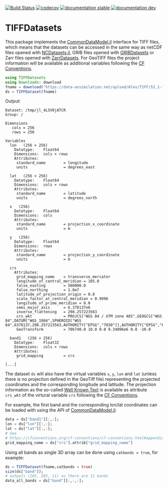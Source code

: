 [![Build Status](https://github.com/Alexander-Barth/TIFFDatasets.jl/workflows/CI/badge.svg)](https://github.com/Alexander-Barth/TIFFDatasets.jl/actions)
[![codecov](https://codecov.io/github/Alexander-Barth/TIFFDatasets.jl/graph/badge.svg?token=IHIF42JVKU)](https://codecov.io/github/Alexander-Barth/TIFFDatasets.jl)
[![documentation stable](https://img.shields.io/badge/docs-stable-blue.svg)](https://alexander-barth.github.io/TIFFDatasets.jl/stable/)
[![documentation dev](https://img.shields.io/badge/docs-dev-blue.svg)](https://alexander-barth.github.io/TIFFDatasets.jl/dev/)

# TIFFDatasets


This package implements the [CommonDataModel.jl](https://github.com/JuliaGeo/CommonDataModel.jl) interface for TIFF files, which means that the datasets can be accessed in the same way as netCDF files opened with [NCDatasets.jl](https://github.com/Alexander-Barth/NCDatasets.jl), GRIB files opened with [GRIBDatasets](https://github.com/JuliaGeo/GRIBDatasets.jl) or Zarr files opened with [ZarrDatasets](https://github.com/JuliaGeo/ZarrDatasets.jl). For GeoTIFF files the project information will be available as additional variables following the [CF Conventions](https://cfconventions.org/cf-conventions/cf-conventions.html#use-of-the-crs-well-known-text-format).

```julia
using TIFFDatasets
using Downloads: download
fname = download("https://data-assimilation.net/upload/Alex/TIFF/S2_1-12-19_48MYU_0.tif")
ds = TIFFDataset(fname)
```

Output:

```
Dataset: /tmp/jl_4LSVOjATCR
Group: /

Dimensions
   cols = 256
   rows = 256

Variables
  lon   (256 × 256)
    Datatype:    Float64
    Dimensions:  cols × rows
    Attributes:
     standard_name        = longitude
     units                = degrees_east

  lat   (256 × 256)
    Datatype:    Float64
    Dimensions:  cols × rows
    Attributes:
     standard_name        = latitude
     units                = degrees_north

  x   (256)
    Datatype:    Float64
    Dimensions:  cols
    Attributes:
     standard_name        = projection_x_coordinate
     units                = m

  y   (256)
    Datatype:    Float64
    Dimensions:  rows
    Attributes:
     standard_name        = projection_y_coordinate
     units                = m

  crs
    Attributes:
     grid_mapping_name    = transverse_mercator
     longitude_of_central_meridian = 105.0
     false_easting        = 500000.0
     false_northing       = 1.0e7
     latitude_of_projection_origin = 0.0
     scale_factor_at_central_meridian = 0.9996
     longitude_of_prime_meridian = 0.0
     semi_major_axis      = 6.378137e6
     inverse_flattening   = 298.257223563
     crs_wkt              = PROJCS["WGS 84 / UTM zone 48S",GEOGCS["WGS 84",DATUM["WGS_1984",SPHEROID["WGS 84",6378137,298.257223563,AUTHORITY["EPSG","7030"]],AUTHORITY["EPSG","6326"]],PRIMEM["Greenwich",0,AUTHORITY["EPSG","8901"]],UNIT["degree",0.0174532925199433,AUTHORITY["EPSG","9122"]],AUTHORITY["EPSG","4326"]],PROJECTION["Transverse_Mercator"],PARAMETER["latitude_of_origin",0],PARAMETER["central_meridian",105],PARAMETER["scale_factor",0.9996],PARAMETER["false_easting",500000],PARAMETER["false_northing",10000000],UNIT["metre",1,AUTHORITY["EPSG","9001"]],AXIS["Easting",EAST],AXIS["Northing",NORTH],AUTHORITY["EPSG","32748"]]
     GeoTransform         = 706740.0 10.0 0.0 9.34096e6 0.0 -10.0

  band1   (256 × 256)
    Datatype:    Float32
    Dimensions:  cols × rows
    Attributes:
     grid_mapping         = crs

[...]
```

The dataset `ds` will also have the virtual variables `x`, `y`, `lon` and `lat`
(unless there is no projection defined in the GeoTiff file)
representing the projected coordinates and the corresponding longitude and latitude.
The projection information as the so-called [Well Known Text](https://en.wikipedia.org/wiki/Well-known_text_representation_of_coordinate_reference_systems) is available as attribute `crs_wkt` of the virtural variable `crs` following the [CF Conventions](https://cfconventions.org/cf-conventions/cf-conventions.html#use-of-the-crs-well-known-text-format).


For example, the first band and the corresponding lon/lat coordinates can be loaded with using the API of [CommonDataModel.jl](https://github.com/JuliaGeo/CommonDataModel.jl):

```julia
data = ds["band1"][:,:];
lon = ds["lon"][:,:];
lat = ds["lat"][:,:];
# See
# https://cfconventions.org/cf-conventions/cf-conventions.html#appendix-grid-mappings
grid_mapping_name = ds["crs"].attrib["grid_mapping_name"]
```

Using all bands as single 3D array can be done using `catbands = true`, for example:

```julia
ds = TIFFDataset(fname,catbands = true)
size(ds["band"]);
# outputs (265, 265, 11) as there are 11 bands
data_all_bands = ds["band"][:,:,:];
```
